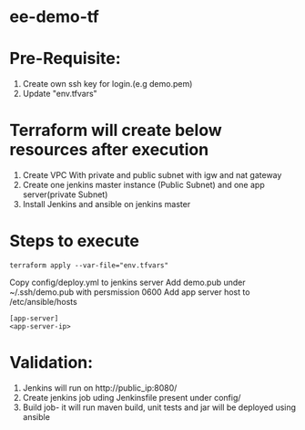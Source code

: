 # ee-demo-tf

# Pre-Requisite:
1. Create own ssh key for login.(e.g demo.pem)
2. Update "env.tfvars" 

# Terraform will create below resources after execution
1. Create VPC With private and public subnet with igw and nat gateway
2. Create one jenkins master instance (Public Subnet) and one app server(private Subnet)
3. Install Jenkins and ansible on jenkins master

# Steps to execute
```
terraform apply --var-file="env.tfvars"
```
 Copy config/deploy.yml to jenkins server
 Add demo.pub under ~/.ssh/demo.pub with persmission 0600
 Add app server host to /etc/ansible/hosts
 ```
 [app-server]
 <app-server-ip>
 ```

# Validation:
1. Jenkins will run on http://public_ip:8080/
2. Create jenkins job uding Jenkinsfile present under config/
3. Build job- it will run maven build, unit tests and jar will be deployed using ansible 

